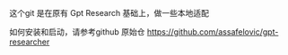 这个git 是在原有 Gpt Research 基础上，做一些本地适配

如何安装和启动，请参考github 原始仓
https://github.com/assafelovic/gpt-researcher